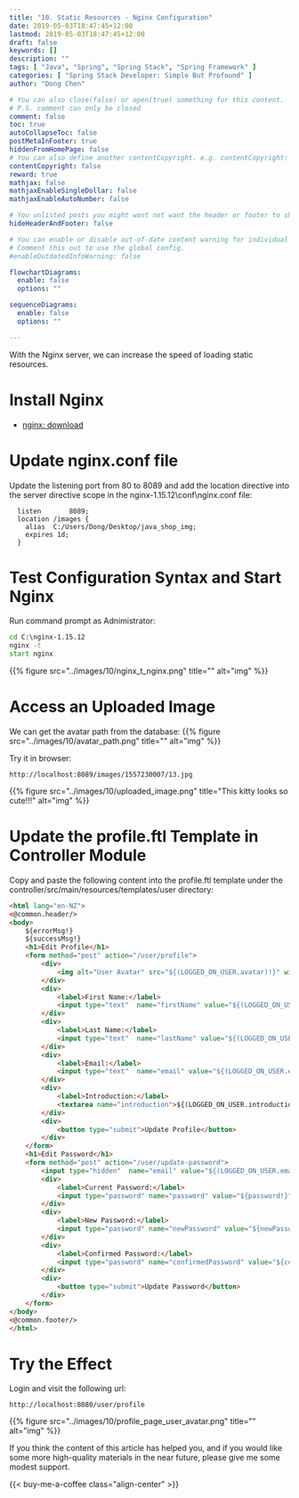 ```yaml
---
title: "10. Static Resources - Nginx Configuration"
date: 2019-05-03T18:47:45+12:00
lastmod: 2019-05-03T18:47:45+12:00
draft: false
keywords: []
description: ""
tags: [ "Java", "Spring", "Spring Stack", "Spring Framework" ]
categories: [ "Spring Stack Developer: Simple But Profound" ]
author: "Dong Chen"

# You can also close(false) or open(true) something for this content.
# P.S. comment can only be closed
comment: false
toc: true
autoCollapseToc: false
postMetaInFooter: true
hiddenFromHomePage: false
# You can also define another contentCopyright. e.g. contentCopyright: "This is another copyright."
contentCopyright: false
reward: true
mathjax: false
mathjaxEnableSingleDollar: false
mathjaxEnableAutoNumber: false

# You unlisted posts you might want not want the header or footer to show
hideHeaderAndFooter: false

# You can enable or disable out-of-date content warning for individual post.
# Comment this out to use the global config.
#enableOutdatedInfoWarning: false

flowchartDiagrams:
  enable: false
  options: ""

sequenceDiagrams: 
  enable: false
  options: ""

---
```


With the Nginx server, we can increase the speed of loading static resources.

<!--more-->

# Install Nginx

* [nginx: download](https://nginx.org/en/download.html)

# Update nginx.conf file

Update the listening port from 80 to 8089 and add the location directive into the server directive scope in the nginx-1.15.12\conf\nginx.conf file:

```nginx
  listen       8089;
  location /images {
    alias  C:/Users/Dong/Desktop/java_shop_img;
    expires 1d;
  }
```

# Test Configuration Syntax and Start Nginx

Run command prompt as Adnimistrator:

```cmd
cd C:\nginx-1.15.12
nginx -t
start nginx
```

{{% figure src="../images/10/nginx_t_nginx.png" title="" alt="img" %}}

# Access an Uploaded Image

We can get the avatar path from the database:
{{% figure src="../images/10/avatar_path.png" title="" alt="img" %}}

Try it in browser:

```http
http://localhost:8089/images/1557230007/13.jpg
```

{{% figure src="../images/10/uploaded_image.png" title="This kitty looks so cute!!!" alt="img" %}}

# Update the profile.ftl Template in Controller Module

Copy and paste the following content into the profile.ftl template under the controller/src/main/resources/templates/user directory:

```html
<html lang="en-NZ">
<@common.header/>
<body>
    ${errorMsg!}
    ${successMsg!}
    <h1>Edit Profile</h1>
    <form method="post" action="/user/profile">
        <div>
            <img alt="User Avatar" src="${(LOGGED_ON_USER.avatar)!}" width="300">
        </div>
        <div>
            <label>First Name:</label>
            <input type="text"  name="firstName" value="${(LOGGED_ON_USER.firstName)!}" required>
        </div>
        <div>
            <label>Last Name:</label>
            <input type="text"  name="lastName" value="${(LOGGED_ON_USER.lastName)!}" required>
        </div>
        <div>
            <label>Email:</label>
            <input type="text"  name="email" value="${(LOGGED_ON_USER.email)!}" required>
        </div>
        <div>
            <label>Introduction:</label>
            <textarea name="introduction">${(LOGGED_ON_USER.introduction)!}</textarea>
        </div>
        <div>
            <button type="submit">Update Profile</button>
        </div>
    </form>
    <h1>Edit Password</h1>
    <form method="post" action="/user/update-password">
        <input type="hidden"  name="email" value="${(LOGGED_ON_USER.email)!}" required>
        <div>
            <label>Current Password:</label>
            <input type="password" name="password" value="${password!}" required>
        </div>
        <div>
            <label>New Password:</label>
            <input type="password" name="newPassword" value="${newPassword!}" required>
        </div>
        <div>
            <label>Confirmed Password:</label>
            <input type="password" name="confirmedPassword" value="${confirmedPassword!}" required>
        </div>
        <div>
            <button type="submit">Update Password</button>
        </div>
    </form>
</body>
<@common.footer/>
</html>
```

# Try the Effect

Login and visit the following url:

```http
http://localhost:8080/user/profile
```

{{% figure src="../images/10/profile_page_user_avatar.png" title="" alt="img" %}}

If you think the content of this article has helped you, and if you would like some more high-quality materials in the near future, please give me some modest support.

<!-- Buy Me a Coffee Button -->
{{< buy-me-a-coffee class="align-center" >}}
